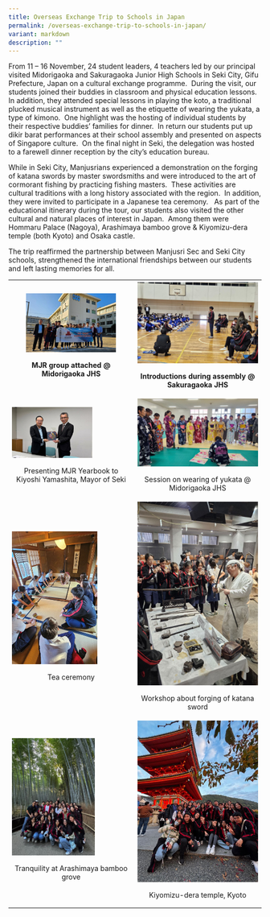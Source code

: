 ```yaml
---
title: Overseas Exchange Trip to Schools in Japan
permalink: /overseas-exchange-trip-to-schools-in-japan/
variant: markdown
description: ""
---
```

<p>From 11 – 16 November, 24 student leaders, 4 teachers led by our principal
visited Midorigaoka and Sakuragaoka Junior High Schools in Seki City, Gifu
Prefecture, Japan on a cultural exchange programme.&nbsp; During the visit,
our students joined their buddies in classroom and physical education lessons.&nbsp;
In addition, they attended special lessons in playing the koto, a traditional
plucked musical instrument as well as the etiquette of wearing the yukata,
a type of kimono.&nbsp; One highlight was the hosting of individual students
by their respective buddies’ families for dinner.&nbsp; In return our students
put up dikir barat performances at their school assembly and presented
on aspects of Singapore culture.&nbsp; On the final night in Seki, the
delegation was hosted to a farewell dinner reception by the city’s education
bureau.</p>
<p>While in Seki City, Manjusrians experienced a demonstration on the forging
of katana swords by master swordsmiths and were introduced to the art of
cormorant fishing by practicing fishing masters.&nbsp; These activities
are cultural traditions with a long history associated with the region.
&nbsp;In addition, they were invited to participate in a Japanese tea ceremony.&nbsp;
&nbsp;As part of the educational itinerary during the tour, our students
also visited the other cultural and natural places of interest in Japan.&nbsp;
Among them were Hommaru Palace (Nagoya), Arashimaya bamboo grove &amp;
Kiyomizu-dera temple (both Kyoto) and Osaka castle.</p>
<p>The trip reaffirmed the partnership between Manjusri Sec and Seki City
schools, strengthened the international friendships between our students
and left lasting memories for all.</p>
<table style="minWidth: 50px">
<colgroup>
<col>
<col>
</colgroup>
<tbody>
<tr>
<th rowspan="1" colspan="1">
<div class="isomer-image-wrapper">
<img style="width: 76%;" height="auto" width="100%" alt="" src="/images/Spotlight/2024 Japan/1__MJR_group_attached___Midorigaoka_JHS.jpg">
</div>
<p style="font-size:14px" align="center">MJR group attached @ Midorigaoka JHS</p>
</th>
<th rowspan="1" colspan="1">
<div class="isomer-image-wrapper">
<img style="width: 100%" height="auto" width="100%" alt="" src="/images/Spotlight/2024 Japan/2__Introductions_during_assembly___Sakuragaoka_JHS.jpg">
</div>
<p style="font-size:14px" align="center">Introductions during assembly @ Sakuragaoka JHS</p>
</th>
</tr>
<tr>
<td rowspan="1" colspan="1">
<div class="isomer-image-wrapper">
<img style="width: 68%;" height="auto" width="100%" alt="" src="/images/Spotlight/2024 Japan/3__Presenting_MJR_Yearbook_to_Kiyoshi_Yamashita__Mayor_of_Seki.jpg">
</div>
<p style="font-size:14px" align="center">Presenting MJR Yearbook to Kiyoshi Yamashita, Mayor of Seki</p>
</td>
<td rowspan="1" colspan="1">
<div class="isomer-image-wrapper">
<img style="width: 100%" height="auto" width="100%" alt="" src="/images/Spotlight/2024 Japan/4__Session_on_wearing_of_yukata___Midorigaoka_JHS.jpg">
</div>
<p style="font-size:14px" align="center">Session on wearing of yukata @ Midorigaoka JHS</p>
</td>
</tr>
<tr>
<td rowspan="1" colspan="1">
<div class="isomer-image-wrapper">
<img style="width: 72%;" height="auto" width="100%" alt="" src="/images/Spotlight/2024 Japan/5__Tea_ceremony.jpg">
</div>
<p style="font-size:14px" align="center">Tea ceremony</p>
</td>
<td rowspan="1" colspan="1">
<div class="isomer-image-wrapper">
<img style="width: 100%" height="auto" width="100%" alt="" src="/images/Spotlight/2024 Japan/6__Workshop_about_forging_of_katana_sword.jpg">
</div>
<p style="font-size:14px" align="center">Workshop about forging of katana sword</p>
</td>
</tr>
<tr>
<td rowspan="1" colspan="1">
<div class="isomer-image-wrapper">
<img style="width: 70%;" height="auto" width="100%" alt="" src="/images/Spotlight/2024 Japan/7__Tranquility_at_Arashimaya_bamboo_grove.jpg">
</div>
<p style="font-size:14px" align="center">Tranquility at Arashimaya bamboo grove</p>
</td>
<td rowspan="1" colspan="1">
<div class="isomer-image-wrapper">
<img style="width: 100%" height="auto" width="100%" alt="" src="/images/Spotlight/2024 Japan/8__Kiyomizu_dera_temple__Kyoto.jpg">
</div>
<p style="font-size:14px" align="center">Kiyomizu-dera temple, Kyoto</p>
</td>
</tr>
</tbody>
</table>
<p>&nbsp;</p>